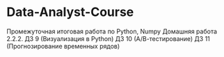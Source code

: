# Data-Analyst-Course
Промежуточная итоговая работа по Python, Numpy
Домашняя работа 2.2.2.
ДЗ 9 (Визуализация в Python)
ДЗ 10 (А/В-тестирование)
ДЗ 11 (Прогнозирование временных рядов)
